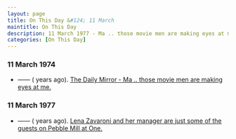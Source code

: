 ```yaml
---
layout: page
title: On This Day &#124; 11 March
maintitle: On This Day
description: 11 March 1977 - Ma .. those movie men are making eyes at me. 11 March 1977 - Lena Zavaroni and her manager are just some of the guests on Pebble Mill at One.
categories: [On This Day]
---
```


### 11 March 1974
* —— (<span id="age1"></span> years ago). [The Daily Mirror - Ma .. those movie men are making eyes at me.](/daily%20mirror/1974/03/11/Daily-Mirror.html)

### 11 March 1977
* —— (<span id="age2"></span> years ago). [Lena Zavaroni and her manager are just some of the guests on Pebble Mill at One.](/bbc%20one/1977/03/11/pebble-mill-at-one.html)

<!-- Script for calculating number of years ago -->
<script>
var dob = '19740311';
var year = Number(dob.substr(0, 4));
var month = Number(dob.substr(4, 2)) - 1;
var day = Number(dob.substr(6, 2));
var today = new Date();
var age1 = today.getFullYear() - year;
if (today.getMonth() < month || (today.getMonth() == month && today.getDate() < day)) {
  age1--;
}
document.getElementById("age1").innerHTML=age1;

var dob = '19770311';
var year = Number(dob.substr(0, 4));
var month = Number(dob.substr(4, 2)) - 1;
var day = Number(dob.substr(6, 2));
var today = new Date();
var age2 = today.getFullYear() - year;
if (today.getMonth() < month || (today.getMonth() == month && today.getDate() < day)) {
  age2--;
}
document.getElementById("age2").innerHTML=age2;
</script>

